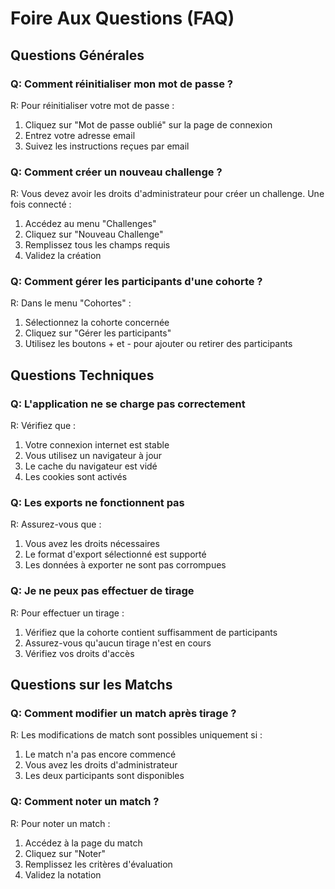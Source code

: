 # Foire Aux Questions (FAQ)

## Questions Générales

### Q: Comment réinitialiser mon mot de passe ?
R: Pour réinitialiser votre mot de passe :
1. Cliquez sur "Mot de passe oublié" sur la page de connexion
2. Entrez votre adresse email
3. Suivez les instructions reçues par email

### Q: Comment créer un nouveau challenge ?
R: Vous devez avoir les droits d'administrateur pour créer un challenge. Une fois connecté :
1. Accédez au menu "Challenges"
2. Cliquez sur "Nouveau Challenge"
3. Remplissez tous les champs requis
4. Validez la création

### Q: Comment gérer les participants d'une cohorte ?
R: Dans le menu "Cohortes" :
1. Sélectionnez la cohorte concernée
2. Cliquez sur "Gérer les participants"
3. Utilisez les boutons + et - pour ajouter ou retirer des participants

## Questions Techniques

### Q: L'application ne se charge pas correctement
R: Vérifiez que :
1. Votre connexion internet est stable
2. Vous utilisez un navigateur à jour
3. Le cache du navigateur est vidé
4. Les cookies sont activés

### Q: Les exports ne fonctionnent pas
R: Assurez-vous que :
1. Vous avez les droits nécessaires
2. Le format d'export sélectionné est supporté
3. Les données à exporter ne sont pas corrompues

### Q: Je ne peux pas effectuer de tirage
R: Pour effectuer un tirage :
1. Vérifiez que la cohorte contient suffisamment de participants
2. Assurez-vous qu'aucun tirage n'est en cours
3. Vérifiez vos droits d'accès

## Questions sur les Matchs

### Q: Comment modifier un match après tirage ?
R: Les modifications de match sont possibles uniquement si :
1. Le match n'a pas encore commencé
2. Vous avez les droits d'administrateur
3. Les deux participants sont disponibles

### Q: Comment noter un match ?
R: Pour noter un match :
1. Accédez à la page du match
2. Cliquez sur "Noter"
3. Remplissez les critères d'évaluation
4. Validez la notation
